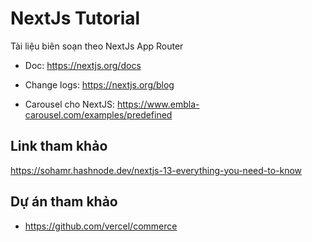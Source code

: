 # NextJs Tutorial

Tài liệu biên soạn theo NextJs App Router

- Doc: <https://nextjs.org/docs>

- Change logs: <https://nextjs.org/blog>

- Carousel cho NextJS: <https://www.embla-carousel.com/examples/predefined>

## Link tham khảo

https://sohamr.hashnode.dev/nextjs-13-everything-you-need-to-know



## Dự án tham khảo

- https://github.com/vercel/commerce

